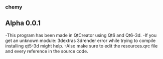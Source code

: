 ### chemy
## Alpha 0.0.1
-This program has been made in QtCreator using Qt6 and Qt6-3d.
-If you get an unknown module: 3dextras 3drender error while trying to compile installing qt5-3d might help.
-Also make sure to edit the resources.qrc file and every reference in the source code.

